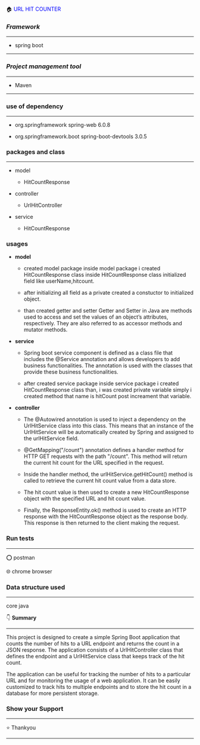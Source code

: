 :house:    <font color='Blue'>URL HIT COUNTER </font>

### ***Framework***
---------
- spring boot

-------------

### ***Project management tool***
-------
- Maven


-----------------


### **use of dependency**
-----
- <dependency>
    <groupId>org.springframework</groupId>
    <artifactId>spring-web</artifactId>
    <version>6.0.8</version>
</dependency>

- <dependency>
    <groupId>org.springframework.boot</groupId>
    <artifactId>spring-boot-devtools</artifactId>
    <version>3.0.5</version>
</dependency>



### **packages and class**
----
- model 
  - HitCountResponse 

- controller
   - UrlHitController

- service
   - HitCountResponse
### **usages**
- **model**
  - created  model package inside model package i created  HitCountResponse class  inside  HitCountResponse class initialized   field    like userName,hitcount.

  - after initializing all field as a private  created a constuctor to initialized  object.

  - than created getter and setter Getter and Setter in Java are methods used to access and set the values of an object’s attributes, respectively. They are also referred to as accessor methods and mutator methods.

- **service**

   - Spring boot service component is defined as a class file that includes the @Service annotation and allows developers to add business functionalities. The annotation is used with the classes that provide these business functionalities.

   - after created  service package inside service package i created HitCountResponse class  than, i was created private variable simply i created method that name is hitCount post increament that variable.

- **controller**

  - The @Autowired annotation is used to inject a dependency on the UrlHitService class into this class. This means that an instance of the UrlHitService will be automatically created by Spring and assigned to the urlHitService field.

  -  @GetMapping("/count") annotation defines a handler method for HTTP GET requests with the path "/count". This method will return the current hit count for the URL specified in the request.

  - Inside the handler method, the urlHitService.getHitCount() method is called to retrieve the current hit count value from a data store.
  - The hit count value is then used to create a new HitCountResponse object with the specified URL and hit count value.
  - Finally, the ResponseEntity.ok() method is used to create an HTTP response with the HitCountResponse object as the response body. This response is then returned to the client making the request.

### **Run tests**

------

⭕ postman 

:globe_with_meridians: chrome browser



### **Data structure used**

-----

 core java

  :point_down: **Summary**
*****
This project is designed to create a simple Spring Boot application that counts the number of hits to a URL endpoint and returns the count in a JSON response. The application consists of a UrlHitController class that defines the endpoint and a UrlHitService class that keeps track of the hit count.

The application can be useful for tracking the number of hits to a particular URL and for monitoring the usage of a web application. It can be easily customized to track hits to multiple endpoints and to store the hit count in a database for more persistent storage.

### **Show your Support** 
****
:star: Thankyou 

****






